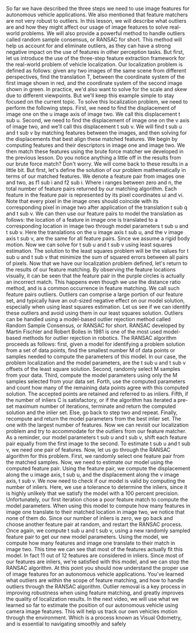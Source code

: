 So far we have described the three steps we need to use image features for autonomous vehicle applications. We also mentioned that feature matchers are not very robust to outliers. In this lesson, we will describe what outliers are and how they might affect our usage of image features to solve real-world problems. We will also provide a powerful method to handle outliers called random sample consensus, or RANSAC for short. This method will help us account for and eliminate outliers, as they can have a strong negative impact on the use of features in other perception tasks. But first, let us introduce the use of the three-step feature extraction framework for the real-world problem of vehicle localization. Our localization problem is defined as follows: given any two images of the same scene from different perspectives, find the translation T, between the coordinate system of the first image shown in red, and the coordinate system of the second image shown in green. In practice, we'd also want to solve for the scale and skew due to different viewpoints. But we'll keep this example simple to stay focused on the current topic. To solve this localization problem, we need to perform the following steps. First, we need to find the displacement of image one on the u image axis of image two. We call this displacement t sub u. Second, we need to find the displacement of image one on the v axis of image two, and we'll call this displacement t sub v. We will find t sub u and t sub v by matching features between the images, and then solving for the displacements that best align these matched features. We begin by computing features and their descriptors in image one and image two. We then match these features using the brute force matcher we developed in the previous lesson. Do you notice anything a little off in the results from our brute force match? Don't worry. We will come back to these results in a little bit. But first, let's define the solution of our problem mathematically in terms of our matched features. We denote a feature pair from images one and two, as f1 sub i and f2 sub i. Where i ranges between zero and n, the total number of feature pairs returned by our matching algorithm. Each feature in the feature pair is represented by its pixel coordinates ui and vi. Note that every pixel in the image ones should coincide with its corresponding pixel in image two after application of the translation t sub q and t sub v. We can then use our feature pairs to model the translation as follows: the location of a feature in image one is translated to a corresponding location in image two through model parameters t sub u and t sub v. Here the translations on the u image axis t sub u, and the v image axis t sub v, are the same for all feature pairs. Since we assume a rigid body motion. Now we can solve for t sub u and t sub v using least squares estimation. The solution to the least squares problem will be the values for t sub u and t sub v that minimize the sum of squared errors between all pairs of pixels. Now that we have our localization problem defined, let's return to the results of our feature matching. By observing the feature locations visually, it can be seen that the feature pair in the purple circles is actually an incorrect match. This happens even though we use the distance ratio method, and is a common occurrence in feature matching. We call such feature pairs outliers. Outliers can comprise a large portion of our feature set, and typically have an out-sized negative effect on our model solution, especially when using least squares estimation. Let us see if we can identify these outliers and avoid using them in our least squares solution. Outliers can be handled using a model-based outlier rejection method called Random Sample Consensus, or RANSAC for short. RANSAC developed by Martin Fischler and Robert Bolles in 1981 is one of the most used model-based methods for outlier rejection in robotics. The RANSAC algorithm proceeds as follows: first, given a model for identifying a problem solution from a set of data points, find the smallest number M of data points or samples needed to compute the parameters of this model. In our case, the problem localization and the model parameters, are the t sub u and t sub v offsets of the least square solution. Second, randomly select M samples from your data. Third, compute the model parameters using only the M samples selected from your data set. Forth, use the computed parameters and count how many of the remaining data points agree with this computed solution. The accepted points are retained and referred to as inliers. Fifth, if the number of inliers C is satisfactory, or if the algorithm has iterated a pre-set maximum number of iterations, terminate and return the computed solution and the inlier set. Else, go back to step two and repeat. Finally, recompute and return the model parameters from the best inlier set. The one with the largest number of features. Now we can revisit our localization problem and try to accommodate for the outliers from our feature matcher. As a reminder, our model parameters t sub u and t sub v, shift each feature pair equally from the first image to the second. To estimate t sub u and t sub v, we need one pair of features. Now, let us go through the RANSAC algorithm for this problem. First, we randomly select one feature pair from the matched samples. Now, we need to estimate our model using the computed feature pair. Using the feature pair, we compute the displacement along the u image axis, t sub u, and the displacement along the v image axis, t sub v. We now need to check if our model is valid by computing the number of inliers. Here, we use a tolerance to determine the inliers, since it is highly unlikely that we satisfy the model with a 100 percent precision. Unfortunately, our first iteration chose a poor feature match to compute the model parameters. When using this model to compute how many features in image one translate to their matched location in image two, we notice that none of them do. Since our number of inliers is zero, we go back and choose another feature pair at random, and restart the RANSAC process. Once again, we compute t sub u and t sub v, using a new randomly sampled feature pair to get our new model parameters. Using the model, we compute how many features and image one translate to their match in image two. This time we can see that most of the features actually fit this model. In fact 11 out of 12 features are considered in inliers. Since most of our features are inliers, we're satisfied with this model, and we can stop the RANSAC algorithm. At this point you should now understand the proper use of image features for an autonomous vehicle applications. You've learned what outliers are within the scope of feature matching, and how to handle outliers through the RANSAC algorithm. Outlier removal is a key process in improving robustness when using feature matching, and greatly improves the quality of localization results. In the next video, we will use what we learned so far to estimate the position of our autonomous vehicle using camera image features. This will help us track our own vehicles motion through the environment. Which is a process known as Visual Odometry, and is essential to navigating smoothly and safely